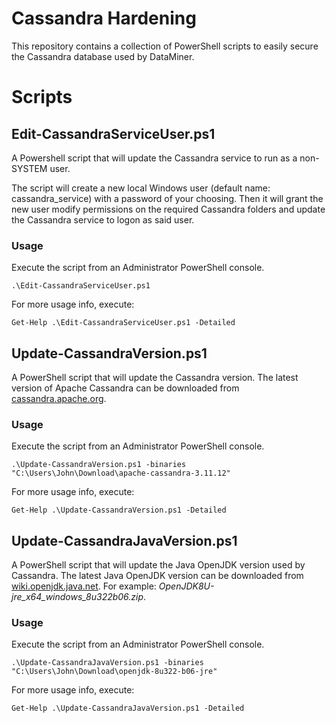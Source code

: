 # Cassandra Hardening

This repository contains a collection of PowerShell scripts to easily secure the Cassandra database used by DataMiner.

# Scripts

## Edit-CassandraServiceUser.ps1
A Powershell script that will update the Cassandra service to run as a non-SYSTEM user.

The script will create a new local Windows user (default name: cassandra_service) with a password of your choosing. Then it will grant the new user modify permissions on the required Cassandra folders and update the Cassandra service to logon as said user.

### Usage

Execute the script from an Administrator PowerShell console.

`.\Edit-CassandraServiceUser.ps1`

For more usage info, execute:

`Get-Help .\Edit-CassandraServiceUser.ps1 -Detailed`

## Update-CassandraVersion.ps1

A PowerShell script that will update the Cassandra version. The latest version of Apache Cassandra can be downloaded from [cassandra.apache.org](https://cassandra.apache.org/_/download.html).

### Usage

Execute the script from an Administrator PowerShell console.

`.\Update-CassandraVersion.ps1 -binaries "C:\Users\John\Download\apache-cassandra-3.11.12"`

For more usage info, execute:

`Get-Help .\Update-CassandraVersion.ps1 -Detailed`

## Update-CassandraJavaVersion.ps1

A PowerShell script that will update the Java OpenJDK version used by Cassandra. The latest Java OpenJDK version can be downloaded from [wiki.openjdk.java.net](https://wiki.openjdk.java.net/display/jdk8u/Main). For example: *OpenJDK8U-jre_x64_windows_8u322b06.zip*.

### Usage

Execute the script from an Administrator PowerShell console.

`.\Update-CassandraJavaVersion.ps1 -binaries "C:\Users\John\Download\openjdk-8u322-b06-jre"`

For more usage info, execute:

`Get-Help .\Update-CassandraJavaVersion.ps1 -Detailed`